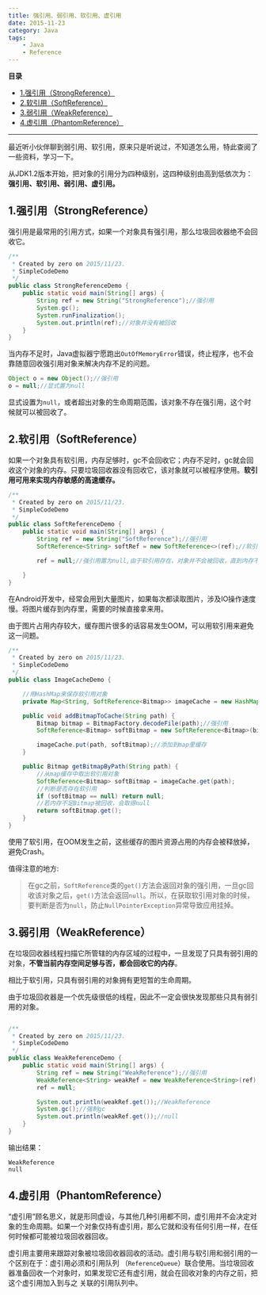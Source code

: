 ```yaml
---
title: 强引用、弱引用、软引用、虚引用
date: 2015-11-23
category: Java
tags:
    - Java
    - Reference
---
```



**目录**

<!-- MarkdownTOC -->

- [1.强引用（StrongReference）](#1强引用（strongreference）)
- [2.软引用（SoftReference）](#2软引用（softreference）)
- [3.弱引用（WeakReference）](#3弱引用（weakreference）)
- [4.虚引用（PhantomReference）](#4虚引用（phantomreference）)

<!-- /MarkdownTOC -->

---

最近听小伙伴聊到弱引用、软引用，原来只是听说过，不知道怎么用，特此查阅了一些资料，学习一下。

从JDK1.2版本开始，把对象的引用分为四种级别，这四种级别由高到低依次为：**强引用、软引用、弱引用、虚引用。**

<a name="1强引用（strongreference）"></a>
## 1.强引用（StrongReference）

强引用是最常用的引用方式，如果一个对象具有强引用，那么垃圾回收器绝不会回收它。

```Java
/**
 * Created by zero on 2015/11/23.
 * SimpleCodeDemo
 */
public class StrongReferenceDemo {
    public static void main(String[] args) {
        String ref = new String("StrongReference");//强引用
        System.gc();
        System.runFinalization();
        System.out.println(ref);//对象并没有被回收
    }
}

```

当内存不足时，Java虚拟器宁愿跑出`OutOfMemoryError`错误，终止程序，也不会靠随意回收强引用对象来解决内存不足的问题。

```Java
Object o = new Object();//强引用
o = null;//显式置为null
```

显式设置为`null`，或者超出对象的生命周期范围，该对象不存在强引用，这个时候就可以被回收了。

<a name="2软引用（softreference）"></a>
## 2.软引用（SoftReference）

如果一个对象具有软引用，内存足够时，gc不会回收它；内存不足时，gc就会回收这个对象的内存。只要垃圾回收器没有回收它，该对象就可以被程序使用。**软引用可用来实现内存敏感的高速缓存。**

```Java
/**
 * Created by zero on 2015/11/23.
 * SimpleCodeDemo
 */
public class SoftReferenceDemo {
    public static void main(String[] args) {
        String ref = new String("SoftReference");//强引用
        SoftReference<String> softRef = new SoftReference<>(ref);//软引用

        ref = null;//强引用置为null,由于软引用存在，对象并不会被回收，直到内存不足

    }
}

```

在Android开发中，经常会用到大量图片，如果每次都读取图片，涉及IO操作速度慢。将图片缓存到内存里，需要的时候直接拿来用。

由于图片占用内存较大，缓存图片很多的话容易发生OOM，可以用软引用来避免这一问题。

```Java
/**
 * Created by zero on 2015/11/23.
 * SimpleCodeDemo
 */
public class ImageCacheDemo {

	//用HashMap来保存软引用对象
    private Map<String, SoftReference<Bitmap>> imageCache = new HashMap<>();

    public void addBitmapToCache(String path) {
        Bitmap bitmap = BitmapFactory.decodeFile(path);//强引用
        SoftReference<Bitmap> softBitmap = new SoftReference<Bitmap>(bitmap);//软引用

        imageCache.put(path, softBitmap);//添加到map里缓存
    }

    public Bitmap getBitmapByPath(String path) {
        //从map缓存中取出软引用对象
        SoftReference<Bitmap> softBitmap = imageCache.get(path);
        //判断是否存在软引用
        if (softBitmap == null) return null;
        //若内存不足Bitmap被回收，会取得null
        return softBitmap.get();
    }
}

```

使用了软引用，在OOM发生之前，这些缓存的图片资源占用的内存会被释放掉，避免Crash。

值得注意的地方:

> 在gc之前，`SoftReference`类的`get()`方法会返回对象的强引用，一旦gc回收该对象之后，`get()`方法会返回`null`。所以，在获取软引用对象的时候，要判断是否为`null`，防止`NullPointerException`异常导致应用挂掉。


<a name="3弱引用（weakreference）"></a>
## 3.弱引用（WeakReference）

在垃圾回收器线程扫描它所管辖的内存区域的过程中，一旦发现了只具有弱引用的对象，**不管当前内存空间足够与否，都会回收它的内存**。

相比于软引用，只具有弱引用的对象拥有更短暂的生命周期。

由于垃圾回收器是一个优先级很低的线程，因此不一定会很快发现那些只具有弱引用的对象。

```Java

/**
 * Created by zero on 2015/11/23.
 * SimpleCodeDemo
 */
public class WeakReferenceDemo {
    public static void main(String[] args) {
        String ref = new String("WeakReference");//强引用
        WeakReference<String> weakRef = new WeakReference<String>(ref);//弱引用
        ref = null;

        System.out.println(weakRef.get());//WeakReference
        System.gc();//强制gc
        System.out.println(weakRef.get());//null
    }
}


```

输出结果：

```
WeakReference
null

```

<a name="4虚引用（phantomreference）"></a>
## 4.虚引用（PhantomReference）

“虚引用”顾名思义，就是形同虚设，与其他几种引用都不同，虚引用并不会决定对象的生命周期。如果一个对象仅持有虚引用，那么它就和没有任何引用一样，在任何时候都可能被垃圾回收器回收。

虚引用主要用来跟踪对象被垃圾回收器回收的活动。虚引用与软引用和弱引用的一个区别在于：虚引用必须和引用队列 （`ReferenceQueue`）联合使用。当垃圾回收器准备回收一个对象时，如果发现它还有虚引用，就会在回收对象的内存之前，把这个虚引用加入到与之 关联的引用队列中。
